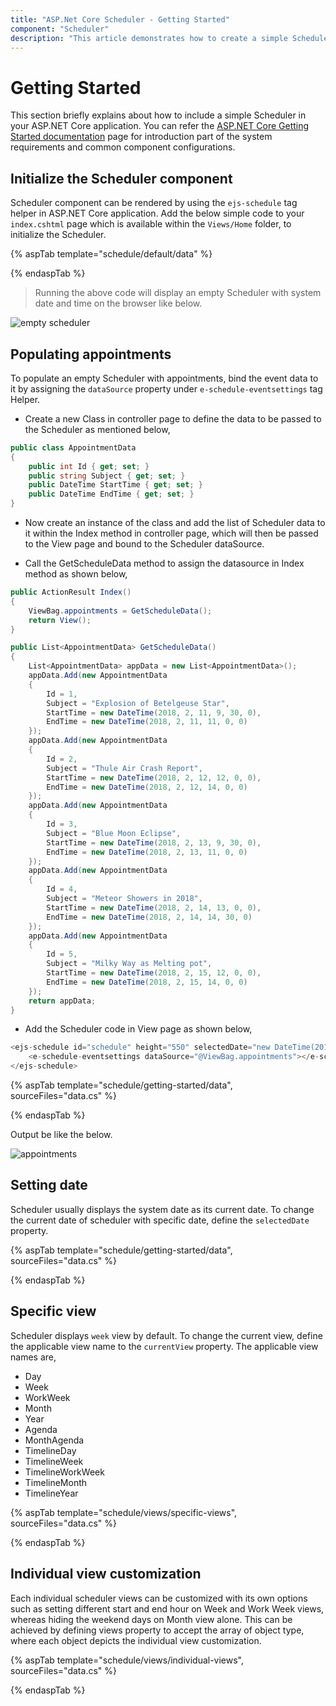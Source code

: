```yaml
---
title: "ASP.Net Core Scheduler - Getting Started"
component: "Scheduler"
description: "This article demonstrates how to create a simple Scheduler and configure its available features."
---
```


# Getting Started

This section briefly explains about how to include a simple Scheduler in your ASP.NET Core application. You can refer the [ASP.NET Core Getting Started documentation](../getting-started) page for introduction part of the system requirements and common component configurations.

## Initialize the Scheduler component

Scheduler component can be rendered by using the `ejs-schedule` tag helper in ASP.NET Core application. Add the below simple code to your `index.cshtml` page which is available within the `Views/Home` folder, to initialize the Scheduler.

{% aspTab template="schedule/default/data" %}

{% endaspTab %}

> Running the above code will display an empty Scheduler with system date and time on the browser like below.

![empty scheduler](../../schedule/images/scheduler.png)

## Populating appointments

To populate an empty Scheduler with appointments, bind the event data to it by
assigning the `dataSource` property under `e-schedule-eventsettings` tag Helper.

* Create a new Class in controller page to define the data to be passed to the Scheduler as mentioned below,

```c#
public class AppointmentData
{
    public int Id { get; set; }
    public string Subject { get; set; }
    public DateTime StartTime { get; set; }
    public DateTime EndTime { get; set; }
}
```

* Now create an instance of the class and add the list of Scheduler data to it within the Index method in controller page, which will then be passed to the View page and bound to the Scheduler dataSource.

* Call the GetScheduleData method to assign the datasource in Index method as shown below,

```c#
public ActionResult Index()
{
    ViewBag.appointments = GetScheduleData();
    return View();
}

public List<AppointmentData> GetScheduleData()
{
    List<AppointmentData> appData = new List<AppointmentData>();
    appData.Add(new AppointmentData
    {
        Id = 1,
        Subject = "Explosion of Betelgeuse Star",
        StartTime = new DateTime(2018, 2, 11, 9, 30, 0),
        EndTime = new DateTime(2018, 2, 11, 11, 0, 0)
    });
    appData.Add(new AppointmentData
    {
        Id = 2,
        Subject = "Thule Air Crash Report",
        StartTime = new DateTime(2018, 2, 12, 12, 0, 0),
        EndTime = new DateTime(2018, 2, 12, 14, 0, 0)
    });
    appData.Add(new AppointmentData
    {
        Id = 3,
        Subject = "Blue Moon Eclipse",
        StartTime = new DateTime(2018, 2, 13, 9, 30, 0),
        EndTime = new DateTime(2018, 2, 13, 11, 0, 0)
    });
    appData.Add(new AppointmentData
    {
        Id = 4,
        Subject = "Meteor Showers in 2018",
        StartTime = new DateTime(2018, 2, 14, 13, 0, 0),
        EndTime = new DateTime(2018, 2, 14, 14, 30, 0)
    });
    appData.Add(new AppointmentData
    {
        Id = 5,
        Subject = "Milky Way as Melting pot",
        StartTime = new DateTime(2018, 2, 15, 12, 0, 0),
        EndTime = new DateTime(2018, 2, 15, 14, 0, 0)
    });
    return appData;
}
```

* Add the Scheduler code in View page as shown below,

```c#
<ejs-schedule id="schedule" height="550" selectedDate="new DateTime(2018, 2, 15)">
    <e-schedule-eventsettings dataSource="@ViewBag.appointments"></e-schedule-eventsettings>
</ejs-schedule>
```

{% aspTab template="schedule/getting-started/data", sourceFiles="data.cs" %}

{% endaspTab %}

Output be like the below.

![appointments](../../schedule/images/appointments.png)

## Setting date

Scheduler usually displays the system date as its current date. To change the current date of scheduler with specific date, define the `selectedDate` property.

{% aspTab template="schedule/getting-started/data", sourceFiles="data.cs" %}

{% endaspTab %}

## Specific view

Scheduler displays `week` view by default. To change the current view, define the applicable view name to the `currentView` property. The applicable view names are,

* Day
* Week
* WorkWeek
* Month
* Year
* Agenda
* MonthAgenda
* TimelineDay
* TimelineWeek
* TimelineWorkWeek
* TimelineMonth
* TimelineYear

{% aspTab template="schedule/views/specific-views", sourceFiles="data.cs"  %}

{% endaspTab %}

## Individual view customization

Each individual scheduler views can be customized with its own options such as setting different start and end hour on Week and Work Week views, whereas hiding the weekend days on Month view alone.
This can be achieved by defining views property to accept the array of object type, where each object depicts the individual view customization.

{% aspTab template="schedule/views/individual-views", sourceFiles="data.cs"  %}

{% endaspTab %}